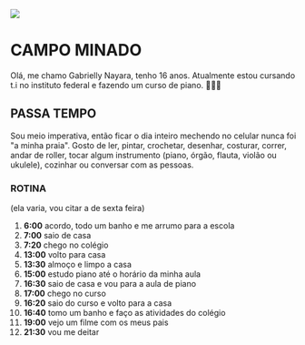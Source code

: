 ![](https://www.google.com/search?q=fundo%20imagem&udm=2&uds=ADvngMjcH0KdF7qGWtwTBrP0nt7djBpMizJIN8Ewe_w-KNs6oFRjmqCPXz_9L0FsuXs1whVJ9CxgqRoWlWLgbjmXmbzHLQYk4AtvU-XMDTYQ0epQ8JRBcyt42b0OWa3Hgy3XuIzSxHgKNpXd7aRxVKvyiZP0S8ijqg&tbs=rimg:CaRsPMehUPDoYdmSR0WgU15vsgIRCgIIABAAOgQIARAAVaN-Kz_1AAgDYAgHgAgA&client=ms-android-xiaomi-terr1-rso2&cs=1&hl=pt-BR&sa=X&ved=0CBIQuIIBahcKEwjg4Our8rSJAxUAAAAAHQAAAAAQdw&biw=393&bih=754&dpr=2.75#imgrc=2PyYvOd7SfHvyM&imgdii=-RdEKtfokN37CM)


# CAMPO MINADO 

Olá, me chamo Gabrielly Nayara, tenho 16 anos. Atualmente estou cursando t.i no instituto federal e fazendo um curso de piano. 🎹🧑‍🚒


## PASSA TEMPO

Sou meio imperativa, então ficar o dia inteiro mechendo no celular nunca foi "a minha praia". Gosto de ler, pintar, crochetar, desenhar, costurar, correr, andar de roller, tocar algum instrumento (piano, órgão, flauta, violão ou ukulele), cozinhar ou conversar com as pessoas.


### ROTINA
(ela varia, vou citar a de sexta feira)
1. **6:00** acordo, todo um banho e me arrumo para a escola
2. **7:00** saio de casa
3. **7:20** chego no colégio 
4. **13:00** volto para casa
5. **13:30** almoço e limpo a casa
6. **15:00** estudo piano até o horário da minha aula
7. **16:30** saio de casa e vou para a aula de piano
8. **17:00** chego no curso
9. **16:20** saio do curso e volto para a casa
10. **16:40** tomo um banho e faço as atividades do colégio
11. **19:00** vejo um filme com os meus pais
12. **21:30** vou me deitar
